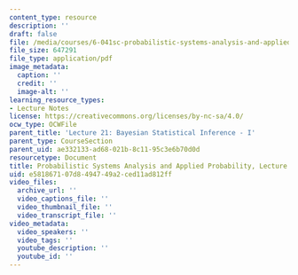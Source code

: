 ```yaml
---
content_type: resource
description: ''
draft: false
file: /media/courses/6-041sc-probabilistic-systems-analysis-and-applied-probability-fall-2013/e581867107d8494749a2ced11ad812ff_MIT6_041SCF13_L21.pdf
file_size: 647291
file_type: application/pdf
image_metadata:
  caption: ''
  credit: ''
  image-alt: ''
learning_resource_types:
- Lecture Notes
license: https://creativecommons.org/licenses/by-nc-sa/4.0/
ocw_type: OCWFile
parent_title: 'Lecture 21: Bayesian Statistical Inference - I'
parent_type: CourseSection
parent_uid: ae332133-ad68-021b-8c11-95c3e6b70d0d
resourcetype: Document
title: Probabilistic Systems Analysis and Applied Probability, Lecture 21
uid: e5818671-07d8-4947-49a2-ced11ad812ff
video_files:
  archive_url: ''
  video_captions_file: ''
  video_thumbnail_file: ''
  video_transcript_file: ''
video_metadata:
  video_speakers: ''
  video_tags: ''
  youtube_description: ''
  youtube_id: ''
---
```

